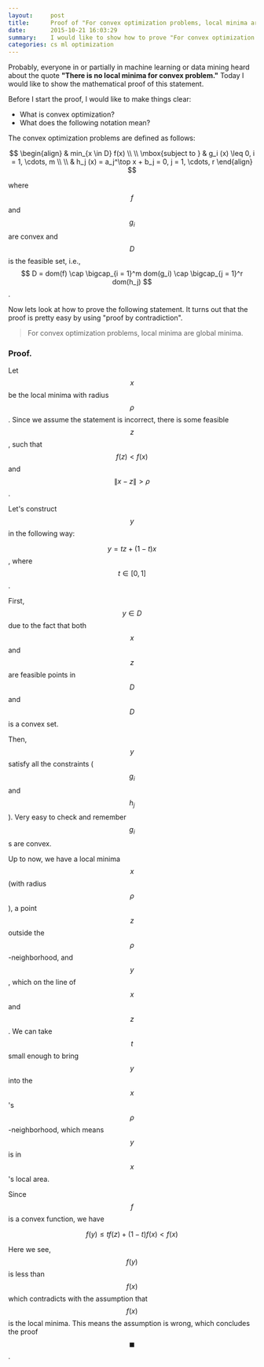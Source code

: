 ```yaml
---
layout:     post
title:      Proof of "For convex optimization problems, local minima are global minima."
date:       2015-10-21 16:03:29
summary:    I would like to show how to prove "For convex optimization problems, local minima are global minima."
categories: cs ml optimization
---
```


Probably, everyone in or partially in machine learning or data mining heard about the quote **"There is no local minima for convex problem."** Today I would like to show the mathematical proof of this statement.


Before I start the proof, I would like to make things clear:

* What is convex optimization?
* What does the following notation mean?

The convex optimization problems are defined as follows: 

$$
\begin{align}
 			& min_{x \in D} f(x)  \\ \\
 \mbox{subject to } & g_i (x) \leq 0, i = 1, \cdots, m \\ \\
 			& h_j (x) = a_j^\top x + b_j = 0, j = 1, \cdots, r
\end{align}
$$

where $$f$$ and $$g_i$$ are convex and $$D$$ is the feasible set, i.e., $$ D = dom(f) \cap  \bigcap_{i = 1}^m dom(g_i) \cap \bigcap_{j = 1}^r dom(h_j) $$. 


Now lets look at how to prove the following statement. It turns out that the proof is pretty easy by using "proof by contradiction".

> For convex optimization problems, local minima are global minima.


### Proof.

Let $$x$$ be the local minima with radius $$\rho$$. Since we assume the statement is incorrect, there is some feasible $$z$$, such that $$f(z) < f(x)$$ and $$ \|x - z\| > \rho$$.

Let's construct $$y$$ in the following way:

$$y = tz + (1 - t) x$$, where $$t \in [0, 1]$$.

First, $$y \in D$$ due to the fact that both $$x$$ and $$z$$ are feasible points in $$D$$ and $$D$$ is a convex set.

Then, $$y$$ satisfy all the constraints ($$g_i$$ and $$h_j$$). Very easy to check and remember $$g_i$$s are convex.

Up to now, we have a local minima $$x$$ (with radius $$\rho$$), a point $$z$$ outside the $$\rho$$-neighborhood, and $$y$$, which on the line of $$x$$ and $$z$$. We can take $$t$$ small enough to bring $$y$$ into the $$x$$'s $$\rho$$-neighborhood, which means $$y$$ is in $$x$$'s local area.

Since $$f$$ is a convex function, we have 

$$f(y) \leq tf(z) + (1-t)f(x) < f(x)$$

Here we see, $$f(y)$$ is less than $$f(x)$$ which contradicts with the assumption that $$f(x)$$ is the local minima. This means the assumption is wrong, which concludes the proof $$\blacksquare$$.










